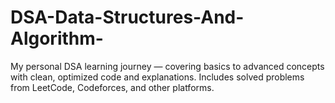 # DSA-Data-Structures-And-Algorithm-
My personal DSA learning journey — covering basics to advanced concepts with clean, optimized code and explanations. Includes solved problems from LeetCode, Codeforces, and other platforms.
